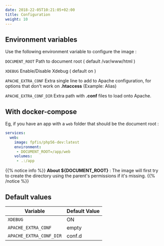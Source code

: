 ```yaml
---
date: 2018-22-05T10:21:05+02:00
title: Configuration
weight: 10
--- 
```


## Environment variables

Use the following environment variable to configure the image :

`DOCUMENT_ROOT`
Path to document root ( default /var/www/html )

`XDEBUG`
Enable/Disable Xdebug ( default on )

`APACHE_EXTRA_CONF`
Extra single line to add to Apache configuration, for options that don't work on **.htaccess** (Example: Alias)

`APACHE_EXTRA_CONF_DIR`
Extra path with **.conf** files to load onto Apache.


## With docker-compose

Eg, if you have an app with a `web` folder that should be the document root :

```yaml
services:
  web:
    image: fpfis/php56-dev:latest
    environment:
     - DOCUMENT_ROOT=/app/web
    volumes:
     - .:/app
```

{{% notice info %}}
**About ${DOCUMENT_ROOT}** : The image will first try to create the directory using the parent's permissions if it's missing.
{{% /notice %}}


## Default values

| Variable | Default Value |
| -------- | ------------- |
| `XDEBUG`   | ON            |
| `APACHE_EXTRA_CONF` | empty | 
| `APACHE_EXTRA_CONF_DIR` | conf.d |
